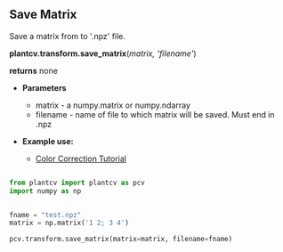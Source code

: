 ## Save Matrix

Save a matrix from to '.npz' file. 

**plantcv.transform.save_matrix**(*matrix, 'filename'*)

**returns** none

- **Parameters**
    - matrix   - a numpy.matrix or numpy.ndarray
    - filename - name of file to which matrix will be saved. Must end in .npz
    
- **Example use:**
    - [Color Correction Tutorial](tutorials/transform_color_correction_tutorial.md)
    
```python

from plantcv import plantcv as pcv
import numpy as np


fname = "test.npz"
matrix = np.matrix('1 2; 3 4')

pcv.transform.save_matrix(matrix=matrix, filename=fname)

```

